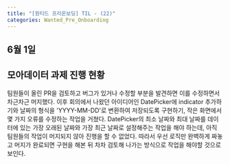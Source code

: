 ```yaml
---
title: "[원티드 프리온보딩] TIL - (22)"
categories: Wanted_Pre_Onboarding
---
```


## 6월 1일

## 모아데이터 과제 진행 현황

팀원들이 올린 PR을 검토하고 버그가 있거나 수정할 부분을 발견하면 이를 수정하면서 차근차근 머지했다. 이후 회의에서 나왔던 아이디어인 DatePicker에 indicator 추가하기와 날짜의 형식을 'YYYY-MM-DD'로 변환하여 저장되도록 구현하기, 작은 화면에서 몇 가지 오류를 수정하는 작업을 거쳤다. DatePicker의 최소 날짜와 최대 날짜를 데이터에 있는 가장 오래된 날짜와 가장 최근 날짜로 설정해주는 작업을 해야 하는데, 아직 팀원들의 작업이 머지되지 않아 진행을 할 수 없었다. 따라서 우선 로직만 완벽하게 짜놓고 머지가 완료되면 구현을 해본 뒤 차차 검토해 나가는 방식으로 작업을 해야할 것으로 보인다.
